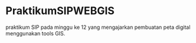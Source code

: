 # PraktikumSIPWEBGIS
praktikum SIP pada minggu ke 12 yang mengajarkan pembuatan peta digital menggunakan tools GIS.
